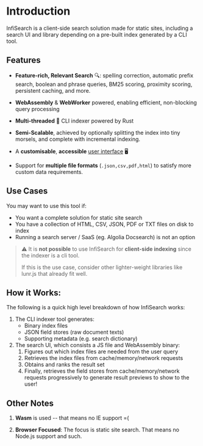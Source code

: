 # Introduction

InfiSearch is a client-side search solution made for static sites, including a search UI and library depending on a pre-built index generated by a CLI tool.

## Features

- **Feature-rich, Relevant Search** 🔍: spelling correction, automatic prefix search, boolean and phrase queries, BM25 scoring, proximity scoring, persistent caching, and more.

- **WebAssembly** & **WebWorker** powered, enabling efficient, non-blocking query processing

- **Multi-threaded** 🏇 CLI indexer powered by Rust

- **Semi-Scalable**, achieved by optionally splitting the index into tiny morsels, and complete with incremental indexing.

- A **customisable**, **accessible** [user interface](https://infi-search.com/infisearch/search_configuration_styling.html) 🖥️

- Support for **multiple file formats** (`.json,csv,pdf,html`) to satisfy more custom data requirements.

## Use Cases

You may want to use this tool if:
- You want a complete solution for static site search
- You have a collection of HTML, CSV, JSON, PDF or TXT files on disk to index
- Running a search server / SaaS (eg. Algolia Docsearch) is not an option

> ⚠️ 
> It is **not possible** to use InfiSearch for **client-side indexing** since the indexer is a cli tool.
>
> If this is the use case, consider other lighter-weight libraries like lunr.js that already fit well.

## How it Works:

The following is a quick high level breakdown of how InfiSearch works:

1. The CLI indexer tool generates:
   - Binary index files
   - JSON field stores (raw document texts)
   - Supporting metadata (e.g. search dictionary)
1. The search UI, which consists a JS file and WebAssembly binary:
   1. Figures out which index files are needed from the user query
   1. Retrieves the index files from cache/memory/network requests
   1. Obtains and ranks the result set
   1. Finally, retrieves the field stores from cache/memory/network requests progressively to generate result previews to show to the user!

## Other Notes

1. **Wasm** is used -- that means no IE support =(

1. **Browser Focused**: The focus is static site search. That means no Node.js support and such.

